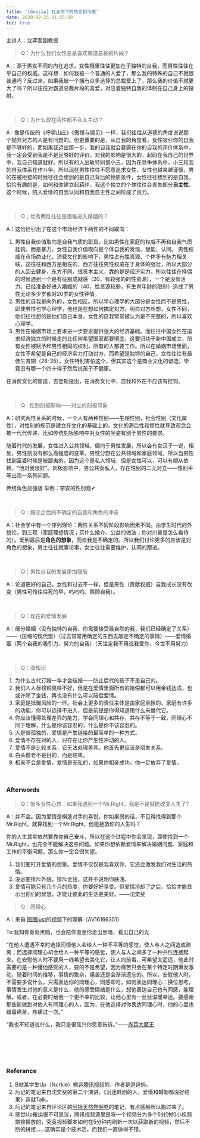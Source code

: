 ```yaml
---
title: '[Gossip] 社会学下的热恋和冷婚'
date: 2020-02-25 11:55:08
toc: true
---
```


主讲人：沈弈斐副教授

> Q：为什么我们女性总是喜欢霸道总裁的片段？

A ：源于男女不同的内在追求，女性眼里往往更加在乎独特的自我，而男性往往在乎自己的权威。这样想：如何我被一个普通的人爱了，那么我的特殊的自己不就很普通吗？反过来，如果我被一个拥有众多选择的总裁爱上了，那么我的价值不就更大了吗？所以往往对霸道总裁片段的喜爱，对应着独特自我的体制在自己身上的投射。

<br/>

> Q：为什么现在两性都不会太主动？

A : 像是传统的《呼啸山庄》《傲慢与偏见》一样，我们往往从道德的角度说说那个抛弃对方的人是有问题的。但更重要的是，从自我的角度看，女性吸引你的自我是不够好的，而如果我迈出那一步，我的自我就会暴露在你的自我的评价体系中，我一定会受到我是不是足够好的评价，对我的影响是很大的，起码在我自己的世界中，我自己知道就好。所以有的人出轨特别恨小三，因为在竞争体系中，小三和我的自我体系在作斗争。所以现在男性往往不愿意追求女性，女性也越来越谨慎，男的在被拒接的时候往往会想到的是自己背后的物质条件，女性往往想到的是自我。恰恰有趣的是，如何和你建立起羁绊，我这个独立的个体往往会丧失部分**自主性**，这个时候，陷入爱情的自我认同和自我自主性之间形成了张力。

<br/>

> Q；优秀两性往往是很难进入婚姻的？

A：这恰恰引出了在这个市场经济下两性的不同取向：

1. 男性自我价值取向是自我气质的彰显，比如男性在家庭的权威不再和自我气质挂钩，而是暴力。女性自我价值取向是个体自我的发现、赋能、认同。
   男性权威在市场商业化，消费文化的影响下，男性占有性资源、个体多有魅力相关联，这往往和西方是相左的，西方往往男性权威在于身体的强壮，所以大部分的人回去健身，东方不同，很资本主义，靠的是是经济实力。所以往往在择偶的时候遇到一个是有征服成就感（20，有较强的的性资源），一个是没有活力、已经准备好进入婚姻的（40，性资源较弱，有生育年龄的限制）造成了男性无论多少岁都对20岁的女性钟情。
2. 男性的自我是向外的，女性相反。所以学心理学的大部分是女性而不是男性，即使男性也学心理学，他也是在想如何搞定对方，明白对方所想，女性不同，他们往往想的是他们自己本身。女性的自我常常被认为是不完整的，所以喜欢心理学。
3. 男性在婚姻市场上要求进一步要求提供强大的经济基础。而往往中国女性在追求经济独立的时候走的比任何希望国家都要彻底，这要归功于新中国成立，所有女性被赋予和男性相同的权利，所有的人都要工作。所以在婚姻市场里面，女性不希望是自己的经济实力打动对方，而希望是独特的自己，女性往往有最佳生育期（28-35），女性特别害怕这个，但其实这个是商业文化的塑造，毕竟没有哪一个四十得子然后说孩子不健康。

在消费文化的塑造，吉登斯提出，在消费文化中，自我和外在不应该有挂钩。

<br/>

> Q : 	性别刻板影响——对立的刻板印象

A：研究两性关系的时候，一个人有两种性别——生理性别，社会性别（文化属性），对性别的规范是建立在文化的基础上的。文化的滞后性和惯性就导致观念会被一代代传递，比如传统刻板影响中对女性的坐姿有别于男性的要求。

随着时代的发展，女性进入公共领域，偏向于男性发展，所以会有女汉子一说，相反，男性则没有那么高强度的变革。男性分野在公共领域和家庭领域，所以当男性找到富婆时候是被鄙夷的，因为这个是私人领域，但是女性可以，可以有顺从依赖，“他对我很好”。刻板影响中，男公共女私人，存在性别的二元对立——性别平等出现一系列问题。

传统角色加强版 举例：李安的性别观✔

<br/>

> Q：婚恋之后的不确定的自我和角色的冲突

A：社会学中有一个序列理论：两性关系不同阶段影响因素不同。由学生时代的外貌论，到三观（家庭理想情况；买什么婚介、公益的做法；你对川普是怎么看待的）。爱到最后是**角色的想象**，而自我是不确定的。所以我们讨论更多的应该是对角色的想象，男士往往就事论事，女士往往需要维护，认同的跟进。

<br/>

> Q：男性自我的发展是加强版

A：论道更好的自己，女性和过去不一样，但是男性（贡献权威）自我成长没有改变（男性可怜往往死的早，呜呜呜、照顾自我）。

<br/>

> Q：现在的爱情发展

A：缘分婚姻（没有独特的自我、你需要接受最自然的我，我们已经确定了关系）——（压缩的现代型）（过去常常用确定的东西去敲定不确定的事情）——爱情婚姻（两个自我的吸引力、努力的自我）（天注定我不用说我爱你、今世不用努力）

<br/>

> Q：涨知识

1. 为什么古代订婚一年才会结婚——防止后代的孩子不是自己的。
2. 我们人人标榜铜臭味不好，但是在爱情里面所有的赔偿都可以用金钱达成，也或许除了金钱，再也没有什么可以赔偿爱情。
3. 家庭是抵御风险的一环。社会上更多的责任主体是由家庭承担的。家庭有许多的功能，你可以选择不进入，但是前提是你得知道用什么来替代它。
4. 你应该懂得处理差异的能力，学会同理心和共存，共存不等于一致，同理心不同于理解，什么是你该容忍的，什么是你不该容忍的。
5. 人是很孤独的，爱情是产生链接的最简单的一种方式。
6. 爱情不存在对的人，只存在让你产生性冲动的人。
7. 爱情不是比较关系，它无法处理差异。他首先更应该是朋友关系。
8. 白头偕老不是目的，而是结果。
9. 相亲不会是爱情，爱情是无私的，如果你相亲成功，你一定放弃了爱情。

<br/>

### Afterwords

> Q：很多女性心想：如果我遇到一个Mr.Right，我是不是就能改变人生了?

A：并不会。因为爱情是棋逢对手的喜悦，你如果弱的话，不见得找得到那个Mr.Right。就算找到一个Mr.Right，他能拯救你的人生吗？

你的人生其实依然要靠你自己奋斗，所以在这个过程中你会发现，即使找到一个Mr.Right，也完全不能解决这些问题。如果你想依赖爱情来解决婚姻问题、家庭和工作的平衡问题，那么你一定会很失望。

1. 我们要打开爱情的想象。爱情不仅仅是我喜欢你，它还会激发我们对生活的热情。
2. 没必要排斥外貌，排斥金钱，这并不说明你肤浅。
3. 爱情可能只有几个月的热度，你要好好享受。但爱情冷却了之后，恰恰才能显示出你们的智慧，才能让彼此的生活更美好。——沈奕斐

> Q：同理心

A：来自 [图图just](https://space.bilibili.com/278782603)的[视频](https://www.bilibili.com/video/av16166351/?spm_id_from=333.788.b_636f6d6d656e74.17)下的理解（AV16166351）

To:我知你身处黑暗，也会陪你直至你走出黑暗，看见自己的光 

 “在他人遭遇不幸时选择同情他人会给人一种不平等的感觉，使人与人之间造成疏离；而选择同理心却会给人一种平等的感觉，使人与人之间多了一种共性连接起来。在安慰他人时不要用一线希望去美化它，让人向前看，可希望太遥远，他此时需要的是一种懂他感受的人，要的不是希望，因为痛苦只会在某个特定时期爆发激动，随着时间的推移，事情的繁杂，痛苦还是会渐渐遗忘的。所以，安慰他人时，不需要多说什么，只需表达你的同理心，同感即可。如何表达同理心：换位思考，事情发生对他的意义是什么，他的感受情绪是什么，想他表达自己也有同感，能理解。或者，在必要时给他一个更不幸的比较，让他心里有一丝丝温暖幸运。要感谢那些能做到对他人有同理心的人，因为，在他选择对你表达同理心时，他的心里也跟着痛苦，疼痛过一次。”

“我也不知道说什么，我只是很高兴你愿意告诉。”——[赤耳大魔王](https://space.bilibili.com/19719213).

<br/><br/><br/><br/>

### Referance

1. B站某学生Up（Norkie）搬运[腾讯视频](https://v.qq.com/x/page/q0818b0mgpc.html)的，作者是逗逗妈。
2. 后记的笔记来自沈奕斐的第二个演讲，《沉迷韩剧的人，爱情和婚姻都没好结果》造就Talk。
3. 后记的笔记来自评论区的[阿银天然卷啊卷](https://space.bilibili.com/22453950)的笔记，有点感触所以搬过来了。
4. 感觉Up搬运很不可思议，腾讯视频源里是将一个视频分为多个5分钟的小视频拼接播放的，究竟视频脚本如何在5分钟内刷新一次以获取新的视频，然后不断的拼接……这确实是个技术活，而我们一直做得不错。